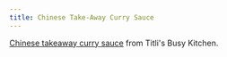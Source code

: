 ```yaml
---
title: Chinese Take-Away Curry Sauce
---
```

[Chinese takeaway curry sauce] from Titli's Busy Kitchen.

[Chinese takeaway curry sauce]:http://titlisbusykitchen.com/recipe/chinese-take-away-curry-sauce
